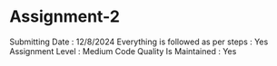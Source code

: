 # Assignment-2
Submitting Date : 12/8/2024
Everything is followed as per steps : Yes
Assignment Level : Medium
Code Quality Is Maintained : Yes
